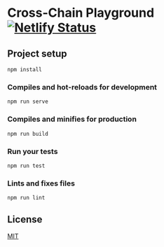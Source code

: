 # Cross-Chain Playground [![Netlify Status](https://api.netlify.com/api/v1/badges/de9078bd-b94c-4e9c-9e9a-cc3d37bb3e00/deploy-status)](https://app.netlify.com/sites/liq-wallet/deploys)


## Project setup
```
npm install
```

### Compiles and hot-reloads for development
```
npm run serve
```

### Compiles and minifies for production
```
npm run build
```

### Run your tests
```
npm run test
```

### Lints and fixes files
```
npm run lint
```


## License

[MIT](./LICENSE.md)
